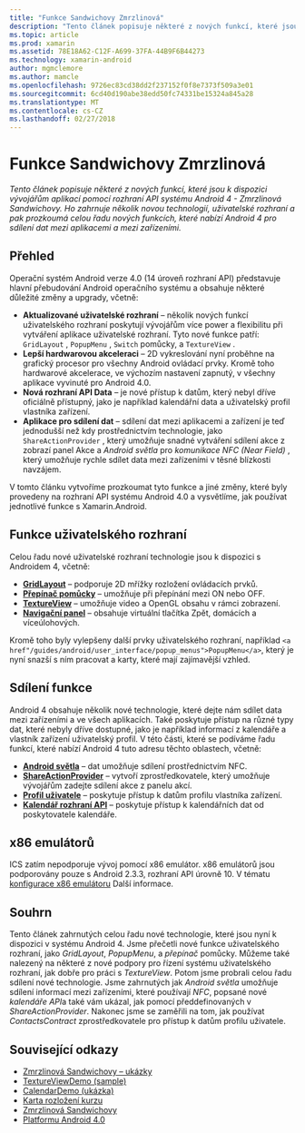 ```yaml
---
title: "Funkce Sandwichovy Zmrzlinová"
description: "Tento článek popisuje některé z nových funkcí, které jsou k dispozici vývojářům aplikací pomocí rozhraní API systému Android 4 - Zmrzlinová Sandwichovy. Ho zahrnuje několik novou technologií, uživatelské rozhraní a pak prozkoumá celou řadu nových funkcích, které nabízí Android 4 pro sdílení dat mezi aplikacemi a mezi zařízeními."
ms.topic: article
ms.prod: xamarin
ms.assetid: 78E18A62-C12F-A699-37FA-44B9F6B44273
ms.technology: xamarin-android
author: mgmclemore
ms.author: mamcle
ms.openlocfilehash: 9726ec83cd38dd2f237152f0f8e7373f509a3e01
ms.sourcegitcommit: 6cd40d190abe38edd50fc74331be15324a845a28
ms.translationtype: MT
ms.contentlocale: cs-CZ
ms.lasthandoff: 02/27/2018
---
```

# <a name="ice-cream-sandwich-features"></a>Funkce Sandwichovy Zmrzlinová

_Tento článek popisuje některé z nových funkcí, které jsou k dispozici vývojářům aplikací pomocí rozhraní API systému Android 4 - Zmrzlinová Sandwichovy. Ho zahrnuje několik novou technologií, uživatelské rozhraní a pak prozkoumá celou řadu nových funkcích, které nabízí Android 4 pro sdílení dat mezi aplikacemi a mezi zařízeními._

## <a name="overview"></a>Přehled

Operační systém Android verze 4.0 (14 úroveň rozhraní API) představuje hlavní přebudování Android operačního systému a obsahuje některé důležité změny a upgrady, včetně:

-   **Aktualizované uživatelské rozhraní** – několik nových funkcí uživatelského rozhraní poskytují vývojářům více power a flexibilitu při vytváření aplikace uživatelské rozhraní. Tyto nové funkce patří: `GridLayout` , `PopupMenu` , `Switch` pomůcky, a `TextureView` . 
-   **Lepší hardwarovou akceleraci** – 2D vykreslování nyní proběhne na grafický procesor pro všechny Android ovládací prvky. Kromě toho hardwarové akcelerace, ve výchozím nastavení zapnutý, v všechny aplikace vyvinuté pro Android 4.0. 
-   **Nová rozhraní API Data** – je nové přístup k datům, který nebyl dříve oficiálně přístupný, jako je například kalendářní data a uživatelský profil vlastníka zařízení. 
-   **Aplikace pro sdílení dat** – sdílení dat mezi aplikacemi a zařízení je teď jednodušší než kdy prostřednictvím technologie, jako `ShareActionProvider` , který umožňuje snadné vytváření sdílení akce z zobrazí panel Akce a *Android světla* pro *komunikace NFC (Near Field)* , který umožňuje rychle sdílet data mezi zařízeními v těsné blízkosti navzájem. 


V tomto článku vytvoříme prozkoumat tyto funkce a jiné změny, které byly provedeny na rozhraní API systému Android 4.0 a vysvětlíme, jak používat jednotlivé funkce s Xamarin.Android.

## <a name="user-interface-features"></a>Funkce uživatelského rozhraní

Celou řadu nové uživatelské rozhraní technologie jsou k dispozici s Androidem 4, včetně:

-   **[GridLayout](~/android/user-interface/layouts/grid-layout.md)**  – podporuje 2D mřížky rozložení ovládacích prvků. 
-   **[Přepínač pomůcky](~/android/user-interface/controls/switch.md)**  – umožňuje při přepínání mezi ON nebo OFF. 
-   **[TextureView](~/android/user-interface/controls/texture-view.md)**  – umožňuje video a OpenGL obsahu v rámci zobrazení. 
-   **[Navigační panel](~/android/user-interface/controls/navigation-bar.md)**  – obsahuje virtuální tlačítka Zpět, domácích a víceúlohových. 


Kromě toho byly vylepšeny další prvky uživatelského rozhraní, například `<a href"/guides/android/user_interface/popup_menus">PopupMenu</a>`, který je nyní snazší s ním pracovat a karty, které mají zajímavější vzhled.

## <a name="sharing-features"></a>Sdílení funkce

Android 4 obsahuje několik nové technologie, které dejte nám sdílet data mezi zařízeními a ve všech aplikacích. Také poskytuje přístup na různé typy dat, které nebyly dříve dostupné, jako je například informací z kalendáře a vlastník zařízení uživatelský profil. V této části, které se podíváme řadu funkcí, které nabízí Android 4 tuto adresu těchto oblastech, včetně:

-  **[Android světla](~/android/platform/android-beam.md)**  – dat umožňuje sdílení prostřednictvím NFC.
-   **[ShareActionProvider](~/android/user-interface/controls/action-bar.md)**  – vytvoří zprostředkovatele, který umožňuje vývojářům zadejte sdílení akce z panelu akcí. 
-   **[Profil uživatele](~/android/user-interface/user-profile.md)**  – poskytuje přístup k datům profilu vlastníka zařízení. 
-   **[Kalendář rozhraní API](~/android/user-interface/controls/calendar.md)**  – poskytuje přístup k kalendářních dat od poskytovatele kalendáře. 

## <a name="x86-emulators"></a>x86 emulátorů

ICS zatím nepodporuje vývoj pomocí x86 emulátor. x86 emulátorů jsou podporovány pouze s Android 2.3.3, rozhraní API úrovně 10. V tématu [konfigurace x86 emulátoru](~/android/get-started/installation/android-emulator/index.md) Další informace.

## <a name="summary"></a>Souhrn

Tento článek zahrnutých celou řadu nové technologie, které jsou nyní k dispozici v systému Android 4. Jsme přečetli nové funkce uživatelského rozhraní, jako *GridLayout*, *PopupMenu*, a *přepínač* pomůcky. Můžeme také nalezený na některé z nové podpory pro řízení systému uživatelského rozhraní, jak dobře pro práci s *TextureView*. Potom jsme probrali celou řadu sdílení nové technologie. Jsme zahrnutých jak *Android světla* umožňuje sdílení informací mezi zařízeními, které používají *NFC*, popsané nové *kalendáře API*a také vám ukázal, jak pomocí předdefinovaných v  *ShareActionProvider*.
Nakonec jsme se zaměřili na tom, jak používat *ContactsContract* zprostředkovatele pro přístup k datům profilu uživatele.



## <a name="related-links"></a>Související odkazy

- [Zmrzlinová Sandwichovy – ukázky](https://developer.xamarin.com/samples/monodroid/PlatformFeatures/ICS_Samples/)
- [TextureViewDemo (sample)](https://developer.xamarin.com/samples/monodroid/TextureViewDemo/)
- [CalendarDemo (ukázka)](https://developer.xamarin.com/samples/monodroid/CalendarDemo/)
- [Karta rozložení kurzu](~/android/user-interface/layouts/tab-layout/index.md)
- [Zmrzlinová Sandwichovy](http://developer.android.com/about/versions/android-4.0-highlights.html)
- [Platformu Android 4.0](http://developer.android.com/about/versions/android-4.0.html)
